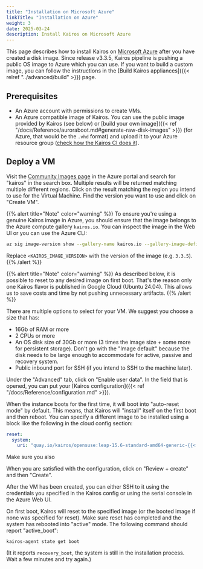 ```yaml
---
title: "Installation on Microsoft Azure"
linkTitle: "Installation on Azure"
weight: 3
date: 2025-03-24
description: Install Kairos on Microsoft Azure
---
```


This page describes how to install Kairos on [Microsoft Azure](https://azure.microsoft.com/) after you have created a disk image. Since release v3.3.5, Kairos pipeline is pushing a public OS image to Azure which you can use.
If you want to build a custom image, you can follow the instructions in the [Build Kairos appliances]({{< relref "../advanced/build" >}}) page.

## Prerequisites

- An Azure account with permissions to create VMs.
- An Azure compatible image of Kairos. You can use the public image provided by Kairos (see below) or [build your own image]({{< ref "/docs/Reference/auroraboot.md#generate-raw-disk-images" >}}) (for Azure, that would be the `.vhd` format) and upload it to your Azure resource group ([check how the Kairos CI does it](https://github.com/kairos-io/kairos/blob/cbc6e033cda624e61b2050439b1a95c04fbe78de/.github/workflows/upload-cloud-images.yaml#L158-L241)).

## Deploy a VM

Visit the [Community Images page](https://portal.azure.com/#browse/Microsoft.Compute%2Flocations%2FcommunityGalleries%2Fimages) in the Azure portal and search for "kairos" in the search box. Multiple results will be returned matching multiple different regions. Click on the result matching the region you intend to use for the Virtual Machine. Find the version you want to use and click on "Create VM".

{{% alert title="Note" color="warning" %}}
To ensure you're using a genuine Kairos image in Azure, you should ensure that the image belongs to the Azure compute gallery `kairos.io`. You can inspect the image in the Web UI or you can use the Azure CLI:

```bash
az sig image-version show --gallery-name kairos.io --gallery-image-definition kairos --resource-group kairos-cloud-images --gallery-image-version <KAIROS_IMAGE_VERSION> --query 'name'
```
Replace `<KAIROS_IMAGE_VERSION>` with the version of the image (e.g. `3.3.5`).
{{% /alert %}}

{{% alert title="Note" color="warning" %}}
As described below, it is possible to reset to any desired image on first boot. That's the reason only one Kairos flavor is published in Google Cloud (Ubuntu 24.04). This allows us to save costs and time by not pushing unnecessary artifacts.
{{% /alert %}}

There are multiple options to select for your VM. We suggest you choose a size that has:

- 16Gb of RAM or more
- 2 CPUs or more
- An OS disk size of 30Gb or more (3 times the image size + some more for persistent storage). Don't go with the "Image default" because the disk needs to be large enough to accommodate for active, passive and recovery system.
- Public inbound port for SSH (if you intend to SSH to the machine later).

Under the "Advanced" tab, click on "Enable user data". In the field that is opened, you can put your [Kairos configuration]({{< ref "/docs/Reference/configuration.md" >}}).

When the instance boots for the first time, it will boot into "auto-reset mode" by default. This means, that Kairos will "install" itself on the first boot and then reboot.
You can specify a different image to be installed using a block like the following in the cloud config section:

```yaml
reset:
  system:
    uri: "quay.io/kairos/opensuse:leap-15.6-standard-amd64-generic-{{< kairosVersion >}}-{{< k3sVersionOCI >}}"
```

Make sure you also 

When you are satisfied with the configuration, click on "Review + create" and then "Create".

After the VM has been created, you can either SSH to it using the credentials you specified in the Kairos config or using the serial console in the Azure Web UI.

On first boot, Kairos will reset to the specified image (or the booted image if none was specified for reset). Make sure reset has completed and the system has rebooted into "active" mode. The following command should report "active_boot":

```
kairos-agent state get boot
```

(It it reports `recovery_boot`, the system is still in the installation process. Wait a few minutes and try again.)
